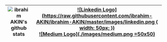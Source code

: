 |![ibrahim AKIN's github stats](https://github-readme-stats.vercel.app/api?username=ibrahimakin&show_icons=true&theme=tokyonight) | [![Linkedin Logo](https://raw.githubusercontent.com/ibrahim-AKIN/ibrahim-AKIN/master/images/linkedin.png { width: 50px; })](https://www.linkedin.com/in/ibrahim-AKIN) <br/> [![Medium Logo](./images/medium.png =50x50)](https://medium.com/@ibrahimakin) |
|--|--|
